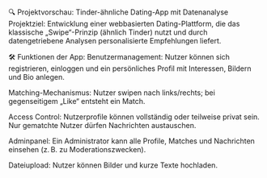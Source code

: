 🔍 Projektvorschau: Tinder-ähnliche Dating-App mit Datenanalyse
Projektziel:
Entwicklung einer webbasierten Dating-Plattform, die das klassische „Swipe“-Prinzip (ähnlich Tinder) nutzt und durch datengetriebene Analysen personalisierte Empfehlungen liefert.

🛠️ Funktionen der App:
Benutzermanagement: Nutzer können sich registrieren, einloggen und ein persönliches Profil mit Interessen, Bildern und Bio anlegen.

Matching-Mechanismus: Nutzer swipen nach links/rechts; bei gegenseitigem „Like“ entsteht ein Match.

Access Control: Nutzerprofile können vollständig oder teilweise privat sein. Nur gematchte Nutzer dürfen Nachrichten austauschen.

Adminpanel: Ein Administrator kann alle Profile, Matches und Nachrichten einsehen (z. B. zu Moderationszwecken).

Dateiupload: Nutzer können Bilder und kurze Texte hochladen.

